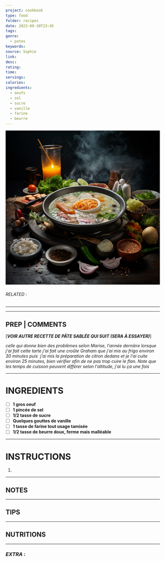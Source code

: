 ```yaml
---
project: cookbook
type: food
folder: recipes
date: 2023-09-30T23:45
tags: 
genre:
  - pates
keywords: 
source: Sophie
link: 
desc: 
rating: 
time: 
servings: 
calories: 
ingredients:
  - oeufs
  - sel
  - sucre
  - vanille
  - farine
  - beurre
---
```


![IMAGE](_default.png)

###### *RELATED* : 
---


---
## PREP | COMMENTS

[**_VOIR AUTRE RECETTE DE PÂTE SABLÉE QUI SUIT (SERA À ESSAYER)_**]

_celle qui donne bien des problèmes selon Marise, l'année dernière lorsque j'ai fait cette tarte j'ai fait une croûte Graham que j'ai mis au frigo environ 30 minutes puis  j'ai mis la préparation de citron dedans et je l'ai cuite environ 25 minutes, bien vérifier afin de ne pas trop cuire le flan. Note que les temps de cuisson peuvent différer selon l'altitude, j'ai lu ça une fois_

---
# INGREDIENTS

- [ ] **1 gros oeuf**
- [ ] **1 pincée de sel**
- [ ] **1/2 tasse de sucre**
- [ ] **Quelques gouttes de vanille**
- [ ] **1 tasse de farine tout usage tamisée**
- [ ] **1/2 tasse de beurre doux, ferme mais malléable**

---
# INSTRUCTIONS

1. 

---
## NOTES



---
## TIPS



---
## NUTRITIONS



---
### *EXTRA* :



